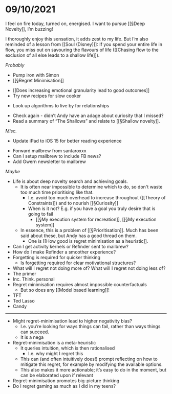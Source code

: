 # 09/10/2021
I feel on fire today, turned on, energised. I want to pursue [[§Deep Novelty]], I’m buzzing! 

I thoroughly enjoy this sensation, it adds zest to my life. But I’m also reminded of a lesson from [[Soul (Disney)]]: If you spend your entire life in flow, you miss out on savouring the flavours of life ([[Chasing flow to the exclusion of all else leads to a shallow life]]).

*Probably*
- Pump iron with Simon
- [[§Regret Minimisation]]
* [[Does increasing emotional granularity lead to good outcomes]]
* Try new recipes for slow cooker 
- Look up algorithms to live by for relationships
* Check again - didn’t Andy have an adage about curiosity that I missed?
* Read a summary of “The Shallows” and relate to [[§Shallow novelty]].

*Misc.*
- Update iPad to iOS 15 for better reading experience 
* Forward mailbrew from santaroxxx 
* Can I setup mailbrew to include FB news?
* Add Gwern newsletter to mailbrew

*Maybe*
* Life is about deep novelty search and achieving goals. 
	* It is often near impossible to determine which to do, so don't waste too much time prioritising like that.
		* I.e. avoid too much overhead to increase throughout ([[Theory of Constraints]]) and to nourish [[§Curiosity]]
		* When is it not? E.g. if you have a goal you truly desire that is going to fail
			* [[§My execution system for recreation]], [[§My execution system]]
	* In essence, this is a problem of [[§Prioritisation]]. Much has been said about these, but Andy has a good thread on them.
		* One is [[How good is regret minimisation as a heuristic]].
* Can I get activity kernels or Refinder sent to mailbrew?
* How do I make Refinder a smoother experience?
* Forgetting is required for quicker thinking
	* Is forgetting required for clear motivational structures?
* What will I regret not doing more of? What will I regret not doing less of?
* The primer
* Inc. Think. personal 
* Regret minimisation requires almost impossible counterfactuals
	* But so does any [[Model based learning]]!
* TFT
* Ted Lasso
* Candy
---
* Might regret-minimisation lead to higher negativity bias? 
	* I.e. you’re looking for ways things can fail, rather than ways things can succeed.
	* It is a nega
* Regret-minimisation is a meta-heuristic
	* It queries intuition, which is then rationalised
		* I.e. why might I regret this
	* This can (and often intuitively does!) prompt reflecting on how to mitigate this regret, for example by modifying the available options.
	* This also makes it more actionable; it’s easy to do in the moment, but can be elaborated upon if relevant
* Regret-minimisation promotes big-picture thinking
* Do I regret gaming as much as I did in my teens?

<!-- {BearID:A6FD47D8-2E4F-4C28-BC91-66FC6433452E-48865-000008DF42233B24} -->
